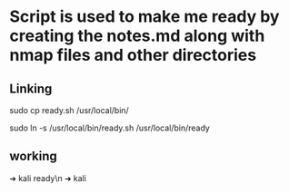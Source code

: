 # Script is used to make me ready by creating the notes.md along with nmap files and other directories


## Linking
sudo cp ready.sh /usr/local/bin/

sudo ln -s /usr/local/bin/ready.sh /usr/local/bin/ready

## working

➜  kali ready\n
➜  kali
